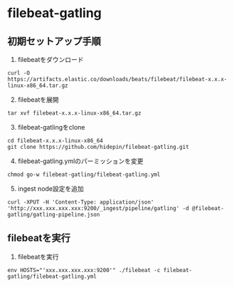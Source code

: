 filebeat-gatling
============================================================

初期セットアップ手順
------------------------------------------------------------

1. filebeatをダウンロード

  ```
  curl -O https://artifacts.elastic.co/downloads/beats/filebeat/filebeat-x.x.x-linux-x86_64.tar.gz
  ```

2. filebeatを展開

  ```
  tar xvf filebeat-x.x.x-linux-x86_64.tar.gz
  ```

3. filebeat-gatlingをclone

  ```
  cd filebeat-x.x.x-linux-x86_64
  git clone https://github.com/hidepin/filebeat-gatling.git
  ```

4. filebeat-gatling.ymlのパーミッションを変更

  ```
  chmod go-w filebeat-gatling/filebeat-gatling.yml
  ```

5. ingest node設定を追加

  ```
  curl -XPUT -H 'Content-Type: application/json' 'http://xxx.xxx.xxx.xxx:9200/_ingest/pipeline/gatling' -d @filebeat-gatling/gatling-pipeline.json
  ```

filebeatを実行
------------------------------------------------------------

1. filebeatを実行

  ```
  env HOSTS="'xxx.xxx.xxx.xxx:9200'" ./filebeat -c filebeat-gatling/filebeat-gatling.yml
  ```
